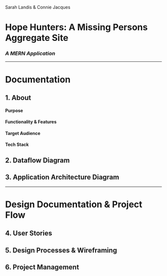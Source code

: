 Sarah Landis & Connie Jacques

# Hope Hunters: A Missing Persons Aggregate Site
### <i>A MERN Application</i>

---
# Documentation

## 1. About
#### Purpose
#### Functionality & Features
#### Target Audience
#### Tech Stack

## 2. Dataflow Diagram

## 3. Application Architecture Diagram
---
# Design Documentation & Project Flow

## 4. User Stories

## 5. Design Processes & Wireframing

## 6. Project Management

